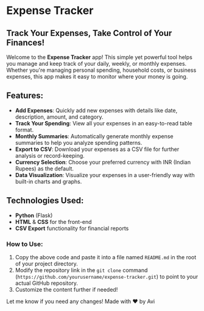 # **Expense Tracker**

## **Track Your Expenses, Take Control of Your Finances!**

Welcome to the **Expense Tracker** app! This simple yet powerful tool helps you manage and keep track of your daily, weekly, or monthly expenses. Whether you're managing personal spending, household costs, or business expenses, this app makes it easy to monitor where your money is going.

## **Features:**
- **Add Expenses**: Quickly add new expenses with details like date, description, amount, and category.
- **Track Your Spending**: View all your expenses in an easy-to-read table format.
- **Monthly Summaries**: Automatically generate monthly expense summaries to help you analyze spending patterns.
- **Export to CSV**: Download your expenses as a CSV file for further analysis or record-keeping.
- **Currency Selection**: Choose your preferred currency with INR (Indian Rupees) as the default.
- **Data Visualization**: Visualize your expenses in a user-friendly way with built-in charts and graphs.

## **Technologies Used:**
- **Python** (Flask)
- **HTML** & **CSS** for the front-end
- **CSV Export** functionality for financial reports


### How to Use:
1. Copy the above code and paste it into a file named `README.md` in the root of your project directory.
2. Modify the repository link in the `git clone` command (`https://github.com/yourusername/expense-tracker.git`) to point to your actual GitHub repository.
3. Customize the content further if needed!

Let me know if you need any changes!
Made with ❤️ by Avi
